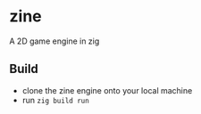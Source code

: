 # zine
A 2D game engine in zig

## Build
- clone the zine engine onto your local machine
- run `zig build run`
